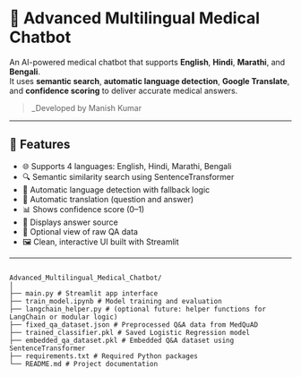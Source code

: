 # 🧠 Advanced Multilingual Medical Chatbot

An AI-powered medical chatbot that supports **English**, **Hindi**, **Marathi**, and **Bengali**.  
It uses **semantic search**, **automatic language detection**, **Google Translate**, and **confidence scoring** to deliver accurate medical answers.

> _Developed by Manish Kumar

---

## 🚀 Features

- 🌐 Supports 4 languages: English, Hindi, Marathi, Bengali
- 🔍 Semantic similarity search using SentenceTransformer
- 🧠 Automatic language detection with fallback logic
- 🔁 Automatic translation (question and answer)
- 📊 Shows confidence score (0–1)
- 📄 Displays answer source
- 🔎 Optional view of raw QA data
- 🖼️ Clean, interactive UI built with Streamlit

---

``` ## 📂 Project Structure

Advanced_Multilingual_Medical_Chatbot/
│
├── main.py # Streamlit app interface
├── train_model.ipynb # Model training and evaluation
├── langchain_helper.py # (optional future: helper functions for LangChain or modular logic)
├── fixed_qa_dataset.json # Preprocessed Q&A data from MedQuAD
├── trained_classifier.pkl # Saved Logistic Regression model
├── embedded_qa_dataset.pkl # Embedded Q&A dataset using SentenceTransformer
├── requirements.txt # Required Python packages
└── README.md # Project documentation

